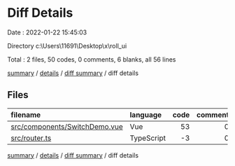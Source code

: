 # Diff Details

Date : 2022-01-22 15:45:03

Directory c:\Users\11691\Desktop\x\roll_ui

Total : 2 files,  50 codes, 0 comments, 6 blanks, all 56 lines

[summary](results.md) / [details](details.md) / [diff summary](diff.md) / diff details

## Files
| filename | language | code | comment | blank | total |
| :--- | :--- | ---: | ---: | ---: | ---: |
| [src/components/SwitchDemo.vue](/src/components/SwitchDemo.vue) | Vue | 53 | 0 | 5 | 58 |
| [src/router.ts](/src/router.ts) | TypeScript | -3 | 0 | 1 | -2 |

[summary](results.md) / [details](details.md) / [diff summary](diff.md) / diff details